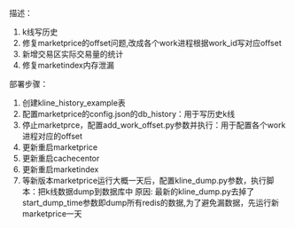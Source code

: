 描述：
1. k线写历史
2. 修复marketprice的offset问题,改成各个work进程根据work_id写对应offset
3. 新增交易区实际交易量的统计
4. 修复marketindex内存泄漏


部署步骤：
1. 创建kline_history_example表
2. 配置marketprice的config.json的db_history：用于写历史k线
3. 停止marketprce，配置add_work_offset.py参数并执行：用于配置各个work进程对应的offset
4. 更新重启marketprice
5. 更新重启cachecentor
6. 更新重启marketindex
7. 等新版本marketprice运行大概一天后，配置kline_dump.py参数，执行脚本：把k线数据dump到数据库中  原因: 最新的kline_dump.py去掉了start_dump_time参数即dump所有redis的数据,为了避免漏数据，先运行新marketprice一天

